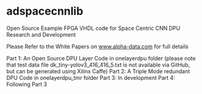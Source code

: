 # adspacecnnlib
Open Source Example FPGA VHDL code for Space Centric CNN DPU Research and Development 

Please Refer to the White Papers on www.alpha-data.com for full details

Part 1: An Open Source DPU Layer
Code in onelayerdpu folder
(please note that test data file dk_tiny-yolov3_416_416_5.txt is not available via GitHub, but can be generated using Xilinx Caffe)
Part 2: A Triple Mode redundant DPU
Code in onelayerdpu_tmr folder
Part 3: In development
Part 4: Following Part 3
